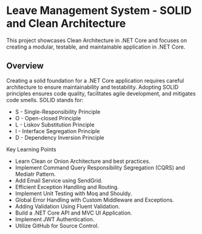 
# Leave Management System - SOLID and Clean Architecture

This project showcases Clean Architecture in .NET Core and focuses on creating a modular, testable, and maintainable application in .NET Core.
## Overview

Creating a solid foundation for a .NET Core application requires careful architecture to ensure maintainability and testability. Adopting SOLID principles ensures code quality, facilitates agile development, and mitigates code smells. SOLID stands for:

- S - Single-Responsibility Principle
-  O - Open-closed Principle
- L - Liskov Substitution Principle
- I - Interface Segregation Principle
- D - Dependency Inversion Principle

Key Learning Points

- Learn Clean or Onion Architecture and best practices.
- Implement Command Query Responsibility Segregation (CQRS) and Mediatr Pattern.
- Add Email Service using SendGrid.
- Efficient Exception Handling and Routing.
- Implement Unit Testing with Moq and Shouldy.
- Global Error Handling with Custom Middleware and Exceptions.
- Adding Validation Using Fluent Validation.
- Build a .NET Core API and MVC UI Application.
- Implement JWT Authentication.
- Utilize GitHub for Source Control.

